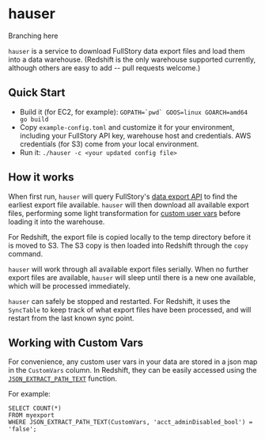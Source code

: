 # hauser

Branching here


`hauser` is a service to download FullStory data export files and load them into a data warehouse. (Redshift is the only warehouse supported currently, although others are easy to add -- pull requests welcome.)

## Quick Start

* Build it (for EC2, for example): ``GOPATH=`pwd` GOOS=linux GOARCH=amd64 go build ``
* Copy `example-config.toml` and customize it for your environment, including your FullStory API key, warehouse host and credentials. AWS credentials (for S3) come from your local environment.
* Run it: `./hauser -c <your updated config file>`

## How it works
When first run, `hauser` will query FullStory's [data export API](http://help.fullstory.com/develop-rest) to find the earliest export file available. `hauser` will then download all available export files, performing some light transformation for [custom user vars](http://help.fullstory.com/develop-js/setuservars?from_search=17717406) before loading it into the warehouse.

For Redshift, the export file is copied locally to the temp directory before it is moved to S3. The S3 copy is then loaded into Redshift through the `copy` command.

`hauser` will work through all available export files serially. When no further export files are available, `hauser` will sleep until there is a new one available, which will be processed immediately.

`hauser` can safely be stopped and restarted. For Redshift, it uses the `SyncTable` to keep track of what export files have been processed, and will restart from the last known sync point.

## Working with Custom Vars
For convenience, any custom user vars in your data are stored in a json map in the `CustomVars` column. In Redshift, they can be easily accessed using the [`JSON_EXTRACT_PATH_TEXT`](http://docs.aws.amazon.com/redshift/latest/dg/JSON_EXTRACT_PATH_TEXT.html) function.

For example:
```
SELECT COUNT(*)
FROM myexport
WHERE JSON_EXTRACT_PATH_TEXT(CustomVars, 'acct_adminDisabled_bool') = 'false';
```
